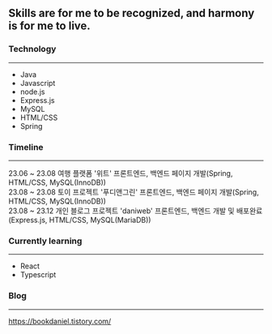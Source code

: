 ## Skills are for me to be recognized, and harmony is for me to live.
### Technology  
***
* Java
* Javascript
* node.js
* Express.js
* MySQL
* HTML/CSS
* Spring



### Timeline  
***
23.06 ~ 23.08 여행 플랫폼 '위트' 프론트엔드, 백엔드 페이지 개발(Spring, HTML/CSS, MySQL(InnoDB))  
23.08 ~ 23.08 토이 프로젝트 '푸디앤그린' 프론트엔드, 백엔드 페이지 개발(Spring, HTML/CSS, MySQL(InnoDB))  
23.08 ~ 23.12 개인 블로그 프로젝트 'daniweb' 프론트엔드, 백엔드 개발 및 배포완료(Express.js, HTML/CSS, MySQL(MariaDB))



### Currently learning  
***
* React
* Typescript



### Blog  
***
<https://bookdaniel.tistory.com/>
